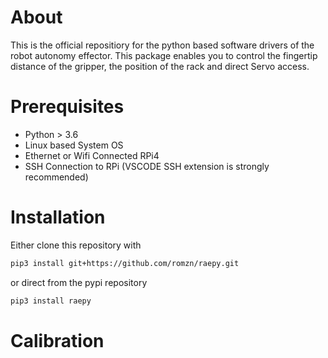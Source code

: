 # About
This is the official repositiory for the python based software drivers of the robot autonomy effector.
This package enables you to control the fingertip distance of the gripper, the position of the rack and direct Servo access.

# Prerequisites
* Python > 3.6
* Linux based System OS
* Ethernet or Wifi Connected RPi4
* SSH Connection to RPi (VSCODE SSH extension is strongly recommended)
  
# Installation
Either clone this repository with
```bash
pip3 install git+https://github.com/romzn/raepy.git
```
or direct from the pypi repository
```bash
pip3 install raepy
```

# Calibration